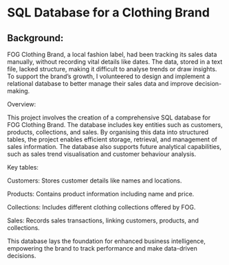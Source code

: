 # SQL Database for a Clothing Brand
## Background:

FOG Clothing Brand, a local fashion label, had been tracking its sales data manually, without recording vital details like dates. The data, stored in a text file, lacked structure, making it difficult to analyse trends or draw insights. To support the brand’s growth, I volunteered to design and implement a relational database to better manage their sales data and improve decision-making.

Overview:

This project involves the creation of a comprehensive SQL database for FOG Clothing Brand. The database includes key entities such as customers, products, collections, and sales. By organising this data into structured tables, the project enables efficient storage, retrieval, and management of sales information. The database also supports future analytical capabilities, such as sales trend visualisation and customer behaviour analysis.

Key tables:

Customers: Stores customer details like names and locations.

Products: Contains product information including name and price.

Collections: Includes different clothing collections offered by FOG.

Sales: Records sales transactions, linking customers, products, and collections.


This database lays the foundation for enhanced business intelligence, empowering the brand to track performance and make data-driven decisions.

